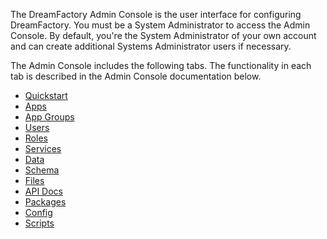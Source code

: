The DreamFactory Admin Console is the user interface for configuring DreamFactory. You must be a System Administrator to access the Admin Console. By default, you're the System Administrator of your own account and can create additional Systems Administrator users if necessary.

The Admin Console includes the following tabs. The functionality in each tab is described in the Admin Console documentation below.

* [Quickstart](Admin-Console-QuickStart)
* [Apps](Apps)
* [App Groups](App-Groups)
* [Users](Users)
* [Roles](Roles)
* [Services](Services)
* [Data](Data)
* [Schema](Schema)
* [Files](Files)
* [API Docs](Admin-Console-api-sdk)
* [Packages](Packages)
* [Config](Config)
* [Scripts](Scripts)
